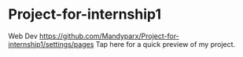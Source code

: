 # Project-for-internship1
Web Dev
https://github.com/Mandyparx/Project-for-internship1/settings/pages Tap here for a quick preview of my project.

